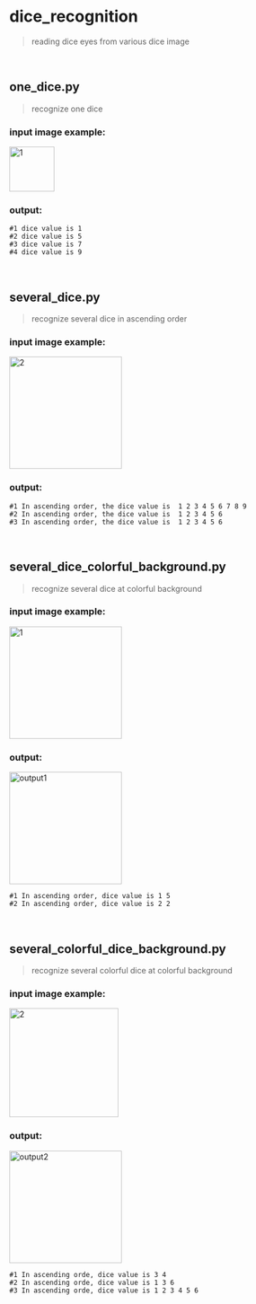# dice_recognition
> reading dice eyes from various dice image

<br/>

## one_dice.py
> recognize one dice

### input image example:  
<img width="80" alt="1" src="https://user-images.githubusercontent.com/65950056/204458787-2398fd1c-92fc-4166-a714-1b0a3ee9e96a.png">

### output:  
```
#1 dice value is 1
#2 dice value is 5
#3 dice value is 7
#4 dice value is 9
```

<br/>

## several_dice.py
> recognize several dice in ascending order

### input image example:  
<img width="200" alt="2" src="https://user-images.githubusercontent.com/65950056/204459114-29a77235-99e4-4f64-ab9f-abf07cb904c1.png">

### output:  
```
#1 In ascending order, the dice value is  1 2 3 4 5 6 7 8 9 
#2 In ascending order, the dice value is  1 2 3 4 5 6 
#3 In ascending order, the dice value is  1 2 3 4 5 6 
```

<br/>

## several_dice_colorful_background.py
> recognize several dice at colorful background

### input image example:  
<img width="200" alt="1" src="https://user-images.githubusercontent.com/65950056/204460166-ce08725c-0b60-46b2-8a5a-e0f6df01aa44.png">

### output:  
<img width="200" alt="output1" src="https://user-images.githubusercontent.com/65950056/204462842-d5b8d79d-7030-42e6-b9f3-ab06a73e8dd6.png">


```
#1 In ascending order, dice value is 1 5
#2 In ascending order, dice value is 2 2
```

<br/>

## several_colorful_dice_background.py
> recognize several colorful dice at colorful background

### input image example:  
<img width="194" alt="2" src="https://user-images.githubusercontent.com/65950056/204461090-fbb00d1c-3bc7-44d8-88c1-1ecd32a876b9.png">

### output:  

<img width="200" alt="output2" src="https://user-images.githubusercontent.com/65950056/204462877-f2cc978e-223e-42c2-9fd3-30d8ac1ead25.png">

```
#1 In ascending orde, dice value is 3 4
#2 In ascending orde, dice value is 1 3 6
#3 In ascending orde, dice value is 1 2 3 4 5 6
```
